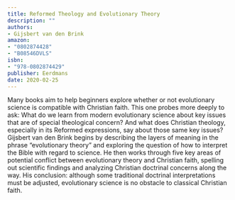 ```yaml
---
title: Reformed Theology and Evolutionary Theory
description: ""
authors:
- Gijsbert van den Brink
amazon:
- "0802874428"
- "B08546DVLS"
isbn:
- "978-0802874429"
publisher: Eerdmans
date: 2020-02-25
---
```

<span>Many
 books aim to help beginners explore whether or not evolutionary science
 is compatible with Christian faith. This one probes more deeply to ask:
 What do we learn from modern evolutionary science about key issues that
 are of special theological concern? And what does Christian theology, 
especially in its Reformed expressions, say about those same key 
issues?&nbsp;</span>
<span>Gijsbert van den Brink begins by 
describing the layers of meaning in the phrase “evolutionary theory” and
 exploring the question of how to interpret the Bible with regard to 
science. He then works through five key areas of potential conflict 
between evolutionary theory and Christian faith, spelling out scientific
 findings and analyzing Christian doctrinal concerns along the way. His 
conclusion: although some traditional doctrinal interpretations must be 
adjusted, evolutionary science is no obstacle to classical Christian 
faith.</span>
